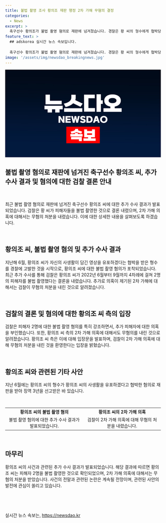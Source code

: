 ```yaml
---
title: 불법 촬영 조사 황의조 재판 행정 2차 가해 무혐의 결정
categories:
  - News
excerpt: >
  축구선수 황의조가 불법 촬영 혐의로 재판에 넘겨졌습니다. 경찰은 황 씨의 형수에게 협박당한 사건을 조사하던 중 불법 촬영 혐의를 발견했고, 검찰은 5개월의 수사 끝에 황 씨를 불구속 기소하면서 4차례에 걸친 불법 촬영을 확인했습니다. 추가 피해자 의혹은 일었지만, 검찰은 더 드러난 피해자는 없다고 밝혔으며, 2차 가해에 대해서는 무혐의 처분이 내려졌습니다. 황 씨의 형수는 이미 징역 3년을 선고받은 상황이며, 현재 불법 촬영 혐의에 대한 재판이 기다리고 있습니다.
feature_text: >
  ## adskorea 실시간 뉴스 속보입니다.

  축구선수 황의조가 불법 촬영 혐의로 재판에 넘겨졌습니다. 경찰은 황 씨의 형수에게 협박당한 사건을 조사하던 중 불법 촬영 혐의를 발견했고, 검찰은 5개월의 수사 끝에 황 씨를 불구속 기소하면서 4차례에 걸친 불법 촬영을 확인했습니다. 추가 피해자 의혹은 일었지만, 검찰은 더 드러난 피해자는 없다고 밝혔으며, 2차 가해에 대해서는 무혐의 처분이 내려졌습니다. 황 씨의 형수는 이미 징역 3년을 선고받은 상황이며, 현재 불법 촬영 혐의에 대한 재판이 기다리고 있습니다.
image: '/assets/img/newsdao_breakingnews.jpg'
---
```


<p><img src="/assets/img/newsdao_breakingnews.jpg" alt="adskorea 속보" /></p>

<h2 data-ke-size="size26">불법 촬영 혐의로 재판에 넘겨진 축구선수 황의조 씨, 추가 수사 결과 및 혐의에 대한 검찰 결론 안내</h2>

<p data-ke-size="size16">&nbsp;</p>

<p data-ke-size="size16">최근 불법 촬영 혐의로 재판에 넘겨진 축구선수 황의조 씨에 대한 추가 수사 결과가 발표되었습니다. 검찰은 황 씨가 피해자들을 불법 촬영한 것으로 결론 내렸으며, 2차 가해 의혹에 대해서는 무혐의 처분을 내렸습니다. 이에 대한 상세한 내용을 살펴보도록 하겠습니다.</p>

<p data-ke-size="size16">&nbsp;</p>

<h2 data-ke-size="size24">황의조 씨, 불법 촬영 혐의 및 추가 수사 결과</h2>

<p data-ke-size="size16">지난해 6월, 황의조 씨가 자신의 사생활이 담긴 영상을 유포하겠다는 협박을 받은 형수를 경찰에 고발한 것을 시작으로, 황의조 씨에 대한 불법 촬영 혐의가 포착되었습니다. 최근 추가 수사를 통해 검찰은 황의조 씨가 2022년 6월부터 9월까지 4차례에 걸쳐 2명의 피해자를 불법 촬영했다는 결론을 내렸습니다. 추가로 의혹이 제기된 2차 가해에 대해서는 검찰이 무혐의 처분을 내린 것으로 알려졌습니다.</p>

<p data-ke-size="size16">&nbsp;</p>

<h2 data-ke-size="size24">검찰의 결론 및 혐의에 대한 황의조 씨 측의 입장</h2>

<p data-ke-size="size16">검찰은 피해자 2명에 대한 불법 촬영 혐의를 특히 강조하면서, 추가 피해자에 대한 의혹을 부인했습니다. 또한, 황의조 씨 측의 2차 가해 의혹에 대해서도 무혐의를 내린 것으로 알려졌습니다. 황의조 씨 측은 이에 대해 입장문을 발표하며, 검찰이 2차 가해 의혹에 대해 무혐의 처분을 내린 것을 환영한다는 입장을 밝혔습니다.</p>

<p data-ke-size="size16">&nbsp;</p>

<h2 data-ke-size="size24">황의조 씨와 관련된 기타 사안</h2>

<p data-ke-size="size16">지난 6월에는 황의조 씨의 형수가 황의조 씨의 사생활을 유포하겠다고 협박한 혐의로 재판을 받아 징역 3년을 선고받은 바 있습니다.</p>

<p data-ke-size="size16">&nbsp;</p>

<table>
  <tbody>
    <tr>
      <td style="text-align: center; height: 17px;"><b>황의조 씨의 불법 촬영 혐의</b></td>
      <td style="text-align: center; height: 17px;"><b>황의조 씨의 2차 가해 의혹</b></td>
    </tr>
    <tr>
      <td style="text-align: center; height: 17px;">불법 촬영 혐의에 대한 추가 수사 결과가 발표되었습니다.</td>
      <td style="text-align: center; height: 17px;">검찰이 2차 가해 의혹에 대해 무혐의 처분을 내렸습니다.</td>
    </tr>
  </tbody>
</table>

<p data-ke-size="size16">&nbsp;</p>

<h2 data-ke-size="size24">마무리</h2>

<p data-ke-size="size16">황의조 씨의 사건과 관련된 추가 수사 결과가 발표되었습니다. 해당 결과에 따르면 황의조 씨는 피해자 2명을 불법 촬영한 것으로 확인되었으며, 2차 가해 의혹에 대해서는 무혐의 처분을 받았습니다. 사건의 전말과 관련된 논란은 계속될 전망이며, 관련된 사안의 발전에 관심이 쏠리고 있습니다.</p>

<p data-ke-size="size16">&nbsp;</p>

<p data-ke-size="size16">&nbsp;</p>
실시간 뉴스 속보는, <a href="https://newsdao.kr" rel="dofollow">https://newsdao.kr</a>


